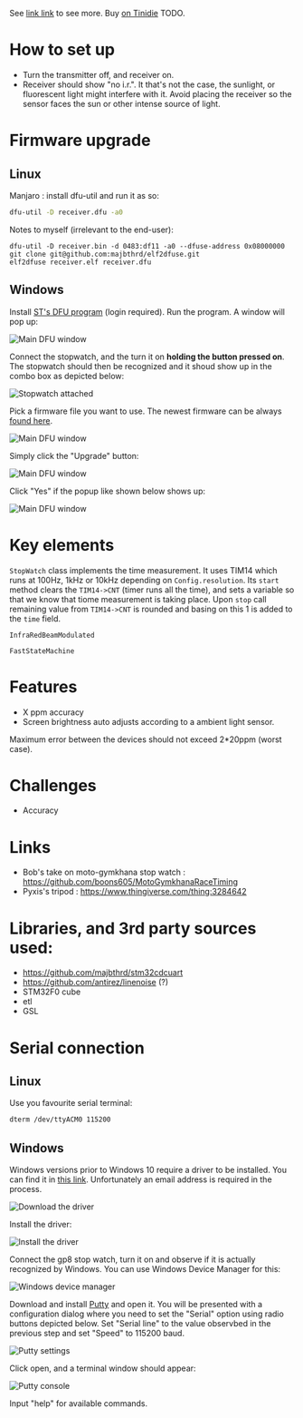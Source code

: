 See [link link](http://) to see more.
Buy [on Tinidie](http://) TODO.

# How to set up
* Turn the transmitter off, and receiver on.
* Receiver should show "no i.r.". It that's not the case, the sunlight, or fluorescent light might interfere with it. Avoid placing the receiver so the sensor faces the sun or other intense source of light.

# Firmware upgrade
## Linux
Manjaro : install dfu-util and run it as so:

```sh
dfu-util -D receiver.dfu -a0
```

Notes to myself (irrelevant to the end-user):

```
dfu-util -D receiver.bin -d 0483:df11 -a0 --dfuse-address 0x08000000
git clone git@github.com:majbthrd/elf2dfuse.git
elf2dfuse receiver.elf receiver.dfu
```

## Windows
Install [ST's DFU program](https://www.st.com/en/development-tools/stsw-stm32080.html) (login required). Run the program. A window will pop up:

![Main DFU window](doc/01.png)

Connect the stopwatch, and the turn it on **holding the button pressed on**. The stopwatch should then be recognized and it shoud show up in the combo box as depicted below:

![Stopwatch attached](doc/02.png)

Pick a firmware file you want to use. The newest firmware can be always [found here](https://github.com/gp8-stopwatch/receiver-firmware/releases).

![Main DFU window](doc/03.png)

Simply click the "Upgrade" button:

![Main DFU window](doc/04.png)

Click "Yes" if the popup like shown below shows up:

![Main DFU window](doc/05.png)


# Key elements
```StopWatch``` class implements the time measurement. It uses TIM14 which runs at 100Hz, 1kHz or 10kHz depending on ```Config.resolution```. Its ```start``` method clears the ```TIM14->CNT``` (timer runs all the time), and sets a variable so that we know that tiome measurement is taking place. Upon ```stop``` call remaining value from ```TIM14->CNT``` is rounded and basing on this 1 is added to the ```time``` field.

```InfraRedBeamModulated```

```FastStateMachine```


# Features
* X ppm accuracy
* Screen brightness auto adjusts according to a ambient light sensor.

Maximum error between the devices should not exceed 2*20ppm (worst case).

# Challenges
* Accuracy

# Links
* Bob's take on moto-gymkhana stop watch : https://github.com/boons605/MotoGymkhanaRaceTiming
* Pyxis's tripod : https://www.thingiverse.com/thing:3284642

# Libraries, and 3rd party sources used:
* https://github.com/majbthrd/stm32cdcuart
* https://github.com/antirez/linenoise (?)
* STM32F0 cube
* etl
* GSL
  
# Serial connection 
## Linux
Use you favourite serial terminal:

``` sh
dterm /dev/ttyACM0 115200
```

## Windows
Windows versions prior to Windows 10 require a driver to be installed. You can find it in [this link](https://www.st.com/en/development-tools/stsw-stm32102.html). Unfortunately an email address is required in the process.

![Download the driver](doc/01-con-driver-web.png)

Install the driver:

![Install the driver](doc/02-installer-win-7.png)

Connect the gp8 stop watch, turn it on and observe if it is actually recognized by Windows. You can use Windows Device Manager for this:

![Windows device manager](doc/03-com-port-visible.png)

Download and install [Putty](https://www.putty.org/) and open it. You will be presented with a configuration dialog where you need to set the "Serial" option using radio buttons depicted below. Set "Serial line" to the value observbed in the previous step and set "Speed" to 115200 baud. 

![Putty settings](doc/04-putty-connect.png)

Click open, and a terminal window should appear:

![Putty console](doc/05-putty-running.png)

Input "help" for available commands.
